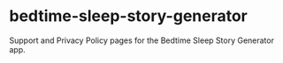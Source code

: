 # bedtime-sleep-story-generator
Support and Privacy Policy pages for the Bedtime Sleep Story Generator app.
